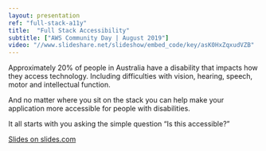 ```yaml
---
layout: presentation
ref: "full-stack-a11y"
title:  "Full Stack Accessibility"
subtitle: ["AWS Community Day | August 2019"]
video: "//www.slideshare.net/slideshow/embed_code/key/asK0HxZqxudVZB"
---
```


Approximately 20% of people in Australia have a disability that impacts how they access technology. Including difficulties with vision, hearing, speech, motor and intellectual function.

And no matter where you sit on the stack you can help make your application more accessible for people with disabilities.

It all starts with you asking the simple question “Is this accessible?”

[Slides on slides.com](https://www.slideshare.net/RhianaHeath/rhiana-heath-full-stack-accessibility)
